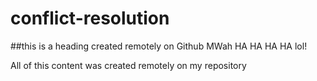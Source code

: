 # conflict-resolution

##this is a heading created remotely on Github MWah HA HA HA HA lol!

All of this content was created remotely on my repository
